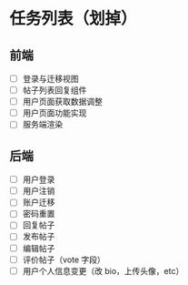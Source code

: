 # 任务列表（划掉）

## 前端

- [ ] 登录与迁移视图
- [ ] 帖子列表回复组件
- [ ] 用户页面获取数据调整
- [ ] 用户页面功能实现
- [ ] 服务端渲染

## 后端
- [ ] 用户登录
- [ ] 用户注销
- [ ] 账户迁移
- [ ] 密码重置
- [ ] 回复帖子
- [ ] 发布帖子
- [ ] 编辑帖子
- [ ] 评价帖子（vote 字段）
- [ ] 用户个人信息变更（改 bio，上传头像，etc）
